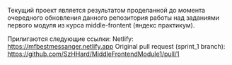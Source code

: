 
Текущий проект является результатом проделанной до момента очередного обновления данного репозитория работы над заданиями первого модуля из курса middle-frontent (яндекс практикум).  

Прилигаются следующие ссылки:
Netlify: https://mfbestmessanger.netlify.app
Original pull request (sprint_1 branch): https://github.com/SzHHard/MiddleFrontendModule1/pull/1
